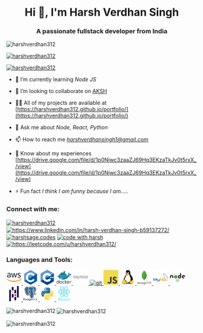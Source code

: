 <h1 align="center">Hi 👋, I'm Harsh Verdhan Singh</h1>
<h3 align="center">A passionate fullstack developer from India</h3>

<p align="left"> <img src="https://komarev.com/ghpvc/?username=harshverdhan312&label=Profile%20views&color=0e75b6&style=flat" alt="harshverdhan312" /> </p>

<p align="left"> <a href="https://github.com/ryo-ma/github-profile-trophy"><img src="https://github-profile-trophy.vercel.app/?username=harshverdhan312" alt="harshverdhan312" /></a> </p>

<p align="left"> <a href="https://twitter.com/harshverdhan312" target="blank"><img src="https://img.shields.io/twitter/follow/harshverdhan312?logo=twitter&style=for-the-badge" alt="harshverdhan312" /></a> </p>

- 🌱 I’m currently learning *Node JS*

- 👯 I’m looking to collaborate on [AKSH](https://github.com/harshverdhan312/AKSH.git)

- 👨‍💻 All of my projects are available at [https://harshverdhan312.github.io/portfolio/](https://harshverdhan312.github.io/portfolio/)

- 💬 Ask me about *Node, React, Python*

- 📫 How to reach me *harshverdhansingh1@gmail.com*

- 📄 Know about my experiences [https://drive.google.com/file/d/1p0Njwc3zaaZJ69Hq3EKzaTkJv0t5rxX_/view](https://drive.google.com/file/d/1p0Njwc3zaaZJ69Hq3EKzaTkJv0t5rxX_/view)

- ⚡ Fun fact *I think I am funny because I am.....*

<h3 align="left">Connect with me:</h3>
<p align="left">
<a href="https://twitter.com/harshverdhan312" target="blank"><img align="center" src="https://raw.githubusercontent.com/rahuldkjain/github-profile-readme-generator/master/src/images/icons/Social/twitter.svg" alt="harshverdhan312" height="30" width="40" /></a>
<a href="https://linkedin.com/in/https://www.linkedin.com/in/harsh-verdhan-singh-b59137272/" target="blank"><img align="center" src="https://raw.githubusercontent.com/rahuldkjain/github-profile-readme-generator/master/src/images/icons/Social/linked-in-alt.svg" alt="https://www.linkedin.com/in/harsh-verdhan-singh-b59137272/" height="30" width="40" /></a>
<a href="https://instagram.com/harshsage.codes" target="blank"><img align="center" src="https://raw.githubusercontent.com/rahuldkjain/github-profile-readme-generator/master/src/images/icons/Social/instagram.svg" alt="harshsage.codes" height="30" width="40" /></a>
<a href="https://www.youtube.com/c/code with harsh" target="blank"><img align="center" src="https://raw.githubusercontent.com/rahuldkjain/github-profile-readme-generator/master/src/images/icons/Social/youtube.svg" alt="code with harsh" height="30" width="40" /></a>
<a href="https://www.leetcode.com/https://leetcode.com/u/harshverdhan312/" target="blank"><img align="center" src="https://raw.githubusercontent.com/rahuldkjain/github-profile-readme-generator/master/src/images/icons/Social/leet-code.svg" alt="https://leetcode.com/u/harshverdhan312/" height="30" width="40" /></a>
</p>

<h3 align="left">Languages and Tools:</h3>
<p align="left"> <a href="https://aws.amazon.com" target="_blank" rel="noreferrer"> <img src="https://raw.githubusercontent.com/devicons/devicon/master/icons/amazonwebservices/amazonwebservices-original-wordmark.svg" alt="aws" width="40" height="40"/> </a> <a href="https://www.cprogramming.com/" target="_blank" rel="noreferrer"> <img src="https://raw.githubusercontent.com/devicons/devicon/master/icons/c/c-original.svg" alt="c" width="40" height="40"/> </a> <a href="https://www.w3schools.com/cpp/" target="_blank" rel="noreferrer"> <img src="https://raw.githubusercontent.com/devicons/devicon/master/icons/cplusplus/cplusplus-original.svg" alt="cplusplus" width="40" height="40"/> </a> <a href="https://www.docker.com/" target="_blank" rel="noreferrer"> <img src="https://raw.githubusercontent.com/devicons/devicon/master/icons/docker/docker-original-wordmark.svg" alt="docker" width="40" height="40"/> </a> <a href="https://expressjs.com" target="_blank" rel="noreferrer"> <img src="https://raw.githubusercontent.com/devicons/devicon/master/icons/express/express-original-wordmark.svg" alt="express" width="40" height="40"/> </a> <a href="https://git-scm.com/" target="_blank" rel="noreferrer"> <img src="https://www.vectorlogo.zone/logos/git-scm/git-scm-icon.svg" alt="git" width="40" height="40"/> </a> <a href="https://developer.mozilla.org/en-US/docs/Web/JavaScript" target="_blank" rel="noreferrer"> <img src="https://raw.githubusercontent.com/devicons/devicon/master/icons/javascript/javascript-original.svg" alt="javascript" width="40" height="40"/> </a> <a href="https://www.linux.org/" target="_blank" rel="noreferrer"> <img src="https://raw.githubusercontent.com/devicons/devicon/master/icons/linux/linux-original.svg" alt="linux" width="40" height="40"/> </a> <a href="https://www.mongodb.com/" target="_blank" rel="noreferrer"> <img src="https://raw.githubusercontent.com/devicons/devicon/master/icons/mongodb/mongodb-original-wordmark.svg" alt="mongodb" width="40" height="40"/> </a> <a href="https://www.mysql.com/" target="_blank" rel="noreferrer"> <img src="https://raw.githubusercontent.com/devicons/devicon/master/icons/mysql/mysql-original-wordmark.svg" alt="mysql" width="40" height="40"/> </a> <a href="https://nodejs.org" target="_blank" rel="noreferrer"> <img src="https://raw.githubusercontent.com/devicons/devicon/master/icons/nodejs/nodejs-original-wordmark.svg" alt="nodejs" width="40" height="40"/> </a> <a href="https://pandas.pydata.org/" target="_blank" rel="noreferrer"> <img src="https://raw.githubusercontent.com/devicons/devicon/2ae2a900d2f041da66e950e4d48052658d850630/icons/pandas/pandas-original.svg" alt="pandas" width="40" height="40"/> </a> <a href="https://www.postgresql.org" target="_blank" rel="noreferrer"> <img src="https://raw.githubusercontent.com/devicons/devicon/master/icons/postgresql/postgresql-original-wordmark.svg" alt="postgresql" width="40" height="40"/> </a> <a href="https://www.python.org" target="_blank" rel="noreferrer"> <img src="https://raw.githubusercontent.com/devicons/devicon/master/icons/python/python-original.svg" alt="python" width="40" height="40"/> </a> <a href="https://reactjs.org/" target="_blank" rel="noreferrer"> <img src="https://raw.githubusercontent.com/devicons/devicon/master/icons/react/react-original-wordmark.svg" alt="react" width="40" height="40"/> </a> </p>

<p><img align="left" src="https://github-readme-stats.vercel.app/api/top-langs?username=harshverdhan312&show_icons=true&locale=en&layout=compact" alt="harshverdhan312" /></p>

<p>&nbsp;<img align="center" src="https://github-readme-stats.vercel.app/api?username=harshverdhan312&show_icons=true&locale=en" alt="harshverdhan312" /></p>

<p><img align="center" src="https://github-readme-streak-stats.herokuapp.com/?user=harshverdhan312&" alt="harshverdhan312" /></p>
